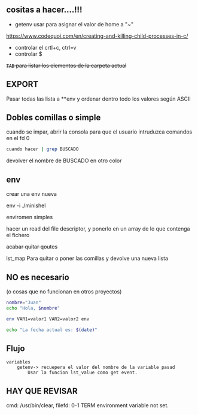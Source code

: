 ## cositas a hacer....!!!

- getenv usar para asignar el valor de  home a "~"

https://www.codequoi.com/en/creating-and-killing-child-processes-in-c/

- controlar el crtl+c, ctrl=v
- controlar $

~~`TAB` para listar los elementos de la carpeta actual~~


## EXPORT
Pasar todas las lista a **env y ordenar dentro todo los valores según ASCII

## Dobles comillas o simple
cuando se impar, abrir la consola para que el usuario intruduzca comandos
en el fd 0

```bash
cuando hacer | grep BUSCADO
```
devolver el nombre de BUSCADO en otro color

## env
crear una env nueva

env -i ./minishel

enviromen simples

hacer un read del file descriptor, y ponerlo en un array de lo que contenga el fichero

~~acabar quitar qoutes~~

lst_map
Para quitar o poner las comillas y devolve una nueva lista

## NO es necesario

(o cosas que no funcionan en otros proyectos)
```bash
nombre="Juan"
echo "Hola, $nombre"
```
```bash
env VAR1=valor1 VAR2=valor2 env

echo "La fecha actual es: $(date)"
```

## Flujo

	variables
		getenv-> recuepera el valor del nombre de la variable pasad
			Usar la funcion lst_value como get event.

## HAY QUE REVISAR

cmd: /usr/bin/clear, filefd: 0-1
TERM environment variable not set.